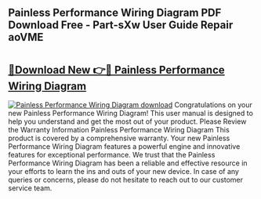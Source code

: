 ## Painless Performance Wiring Diagram PDF Download Free - Part-sXw User Guide Repair aoVME

# <h2><a href="http://dfnvwgd.blite.top/?on=Painless+Performance+Wiring+Diagram">🔗Download New 👉🔴 Painless Performance Wiring Diagram</a></h2>

[![Painless Performance Wiring Diagram download](https://i.imgur.com/lujVjoI.png)](http://dfnvwgd.blite.top/?on=Painless+Performance+Wiring+Diagram)
Congratulations on your new Painless Performance Wiring Diagram! This user manual is designed to help you understand and get the most out of your product. Please Review the Warranty Information Painless Performance Wiring Diagram This product is covered by a comprehensive warranty. Your new Painless Performance Wiring Diagram features a powerful engine and innovative features for exceptional performance. We trust that the Painless Performance Wiring Diagram has been a reliable and effective resource in your efforts to learn the ins and outs of your new device. In case of any queries or concerns, please do not hesitate to reach out to our customer service team.
